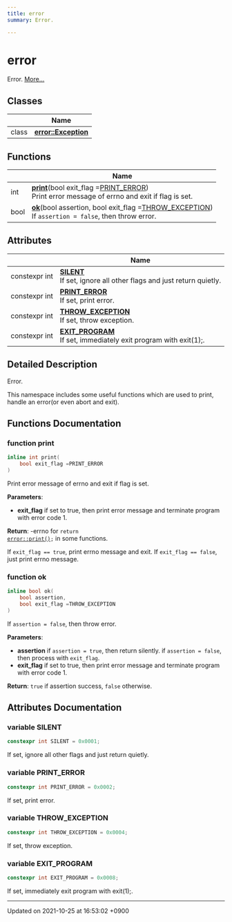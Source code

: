 ```yaml
---
title: error
summary: Error. 

---
```


# error

Error.  [More...](#detailed-description)

## Classes

|                | Name           |
| -------------- | -------------- |
| class | **[error::Exception](/Classes/classerror_1_1Exception)**  |

## Functions

|                | Name           |
| -------------- | -------------- |
| int | **[print](/Namespaces/namespaceerror#function-print)**(bool exit_flag =<a href="/Namespaces/namespaceerror#variable-print-error">PRINT_ERROR</a>)<br>Print error message of errno and exit if flag is set.  |
| bool | **[ok](/Namespaces/namespaceerror#function-ok)**(bool assertion, bool exit_flag =<a href="/Namespaces/namespaceerror#variable-throw-exception">THROW_EXCEPTION</a>)<br>If <code>assertion = false</code>, then throw error.  |

## Attributes

|                | Name           |
| -------------- | -------------- |
| constexpr int | **[SILENT](/Namespaces/namespaceerror#variable-silent)** <br>If set, ignore all other flags and just return quietly.  |
| constexpr int | **[PRINT_ERROR](/Namespaces/namespaceerror#variable-print-error)** <br>If set, print error.  |
| constexpr int | **[THROW_EXCEPTION](/Namespaces/namespaceerror#variable-throw-exception)** <br>If set, throw exception.  |
| constexpr int | **[EXIT_PROGRAM](/Namespaces/namespaceerror#variable-exit-program)** <br>If set, immediately exit program with exit(1);.  |

## Detailed Description

Error. 

This namespace includes some useful functions which are used to print, handle an error(or even abort and exit). 


## Functions Documentation

### function print

```cpp
inline int print(
    bool exit_flag =PRINT_ERROR
)
```

Print error message of errno and exit if flag is set. 

**Parameters**: 

  * **exit_flag** if set to true, then print error message and terminate program with error code 1. 


**Return**: -errno for <code>return <a href="/Namespaces/namespaceerror#function-print">error::print()</a>;</code> in some functions. 

If <code>exit&#95;flag == true</code>, print errno message and exit. If <code>exit&#95;flag == false</code>, just print errno message.


### function ok

```cpp
inline bool ok(
    bool assertion,
    bool exit_flag =THROW_EXCEPTION
)
```

If <code>assertion = false</code>, then throw error. 

**Parameters**: 

  * **assertion** if <code>assertion = true</code>, then return silently. if <code>assertion = false</code>, then process with <code>exit&#95;flag</code>. 
  * **exit_flag** if set to true, then print error message and terminate program with error code 1. 


**Return**: <code>true</code> if assertion success, <code>false</code> otherwise. 


## Attributes Documentation

### variable SILENT

```cpp
constexpr int SILENT = 0x0001;
```

If set, ignore all other flags and just return quietly. 

### variable PRINT_ERROR

```cpp
constexpr int PRINT_ERROR = 0x0002;
```

If set, print error. 

### variable THROW_EXCEPTION

```cpp
constexpr int THROW_EXCEPTION = 0x0004;
```

If set, throw exception. 

### variable EXIT_PROGRAM

```cpp
constexpr int EXIT_PROGRAM = 0x0008;
```

If set, immediately exit program with exit(1);. 




-------------------------------

Updated on 2021-10-25 at 16:53:02 +0900